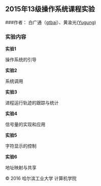 ## 2015年13级操作系统课程实验

###作者： 白广通（[gtbai](https://github.com/gtbai)）、黄渝光([Yugung](https://github.com/Yugung))

### 实验内容

**实验1**

操作系统的引导

**实验2**

系统调用

**实验3**

进程运行轨迹的跟踪与统计

**实验4**

信号量的实现和应用

**实验5**

字符显示的控制

**实验6**

地址映射与共享

© 2016 哈尔滨工业大学 计算机学院